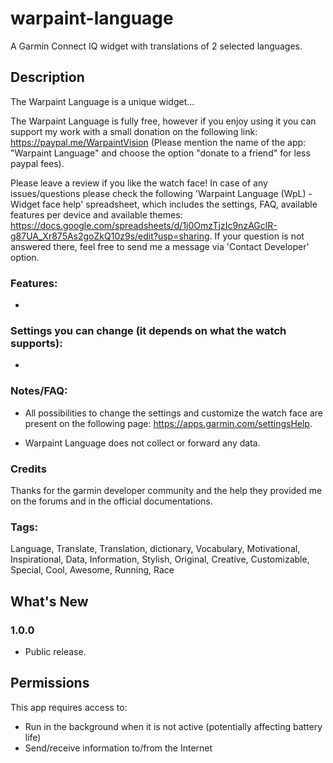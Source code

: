 # warpaint-language
A Garmin Connect IQ widget with translations of 2 selected languages.

## Description

The Warpaint Language is a unique widget...

The Warpaint Language is fully free, however if you enjoy using it you can support my work with a small donation on the following link: https://paypal.me/WarpaintVision (Please mention the name of the app: "Warpaint Language" and choose the option "donate to a friend" for less paypal fees).

Please leave a review if you like the watch face!
In case of any issues/questions please check the following 'Warpaint Language (WpL) - Widget face help' spreadsheet, which includes the settings, FAQ, available features per device and available themes: https://docs.google.com/spreadsheets/d/1j0OmzTjzIc9nzAGclR-g87UA_Xr875As2goZkQ10z9s/edit?usp=sharing. If your question is not answered there, feel free to send me a message via 'Contact Developer' option.

### Features:
- 

### Settings you can change (it depends on what the watch supports):
- 

### Notes/FAQ:
- All possibilities to change the settings and customize the watch face are present on the following page: https://apps.garmin.com/settingsHelp. 

- Warpaint Language does not collect or forward any data.

### Credits
Thanks for the garmin developer community and the help they provided me on the forums and in the official documentations.

### Tags: 
Language, Translate, Translation, dictionary, Vocabulary, Motivational, Inspirational, Data, Information, Stylish, Original, Creative, Customizable, Special, Cool, Awesome, Running, Race

## What's New

### 1.0.0
- Public release.

## Permissions
This app requires access to:

- Run in the background when it is not active (potentially affecting battery life)
- Send/receive information to/from the Internet
